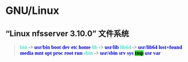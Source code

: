 <style type="text/css">
#linux_file_system {
    font-family:"Times New Roman", Times, serif;
    font-weight:bold;
}
/* file */
.d {
    color: mediumblue;
}
.l {
    color: turquoise;
}
/* mod */
.wxr {
    color: black;
    background-color: limegreen;
}
</style>

# GNU/Linux
## “Linux nfsserver 3.10.0” 文件系统
> <div id="linux_file_system">
>
> <span class="l">bin</span> -> <span class="d">usr/bin</span>
> <span class="d">boot</span>
> <span class="d">dev</span>
> <span class="d">etc</span>
> <span class="d">home</span>
> <span class="l">lib</span> -> <span class="d">usr/lib</span>
> <span class="l">lib64</span> -> <span class="d">usr/lib64</span>
> <span class="d">lost+found</span>
> <span class="d">media</span>
> <span class="d">mnt</span>
> <span class="d">opt</span>
> <span class="d">proc</span>
> <span class="d">root</span>
> <span class="d">run</span>
> <span class="l">sbin</span> -> <span class="d">usr/sbin</span>
> <span class="d">srv</span>
> <span class="d">sys</span>
> <span class="wxr">tmp</span>
> <span class="d">usr</span>
> <span class="d">var</span>
> </div>



